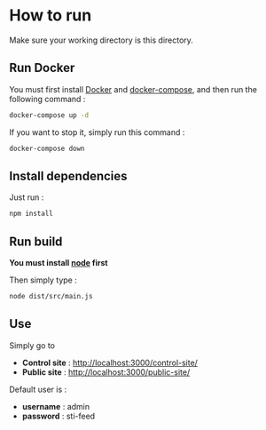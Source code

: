 # How to run

Make sure your working directory is this directory.

## Run Docker

You must first install [Docker](https://docs.docker.com/get-docker/) and [docker-compose](https://docs.docker.com/compose/install/), and then run the following command :

```bash
docker-compose up -d
```

If you want to stop it, simply run this command :

```bash
docker-compose down
```

## Install dependencies

Just run :

```bash
npm install
```

## Run build

**You must install [node](https://nodejs.org/en/download/) first**

Then simply type :

```bash
node dist/src/main.js
```

## Use

Simply go to

- **Control site** : [http://localhost:3000/control-site/](http://localhost:3000/control-site/)
- **Public site** : [http://localhost:3000/public-site/](http://localhost:3000/public-site/)

Default user is :

- **username** : admin
- **password** : sti-feed